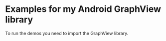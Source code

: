 Examples for my Android GraphView library
===========================================

To run the demos you need to import the GraphView library.
